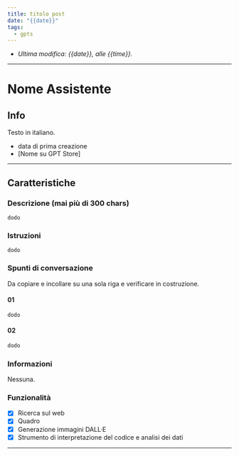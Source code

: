 ```yaml
---
title: titolo post
date: "{{date}}"
tags:
  - gpts
---
```


- *Ultima modifica: {{date}}, alle {{time}}.*

---

# Nome Assistente

## Info

Testo in italiano.

- data di prima creazione
- [Nome su GPT Store]

---

## Caratteristiche

### Descrizione (mai più di 300 chars)

```text
dodo
```

### Istruzioni

```text
dodo
```

### Spunti di conversazione

Da copiare e incollare su una sola riga e verificare in costruzione.

#### 01

```text
dodo
```

#### 02

```txt
dodo
```

### Informazioni

Nessuna.

### Funzionalità

- [x] Ricerca sul web
- [x] Quadro
- [x] Generazione immagini DALL·E
- [x] Strumento di interpretazione del codice e analisi dei dati

---